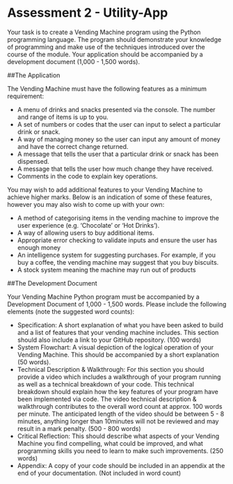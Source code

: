 
# Assessment 2 - Utility-App

Your task is to create a Vending Machine program using the Python programming language. The program should demonstrate your knowledge of programming and make use of the techniques introduced over the course of the module. Your application should be accompanied by a development document (1,000 - 1,500 words).

##The Application

The Vending Machine must have the following features as a minimum requirement:
* A menu of drinks and snacks presented via the console. The number and range of items is up to you.
* A set of numbers or codes that the user can input to select a particular drink or snack.
* A way of managing money so the user can input any amount of money and have the correct change returned.
* A message that tells the user that a particular drink or snack has been dispensed.
* A message that tells the user how much change they have received.
* Comments in the code to explain key operations.

You may wish to add additional features to your Vending Machine to achieve higher marks. Below is an indication of some of these features, however you may also wish to come up with your own:
* A method of categorising items in the vending machine to improve the user experience (e.g. ‘Chocolate’ or ‘Hot Drinks’).
* A way of allowing users to buy additional items.
* Appropriate error checking to validate inputs and ensure the user has enough money
* An intelligence system for suggesting purchases. For example, if you buy a coffee, the vending machine may suggest that you buy biscuits.
* A stock system meaning the machine may run out of products

##The Development Document

Your Vending Machine Python program must be accompanied by a Development Document of 1,000 - 1,500 words. Please include the following elements (note the suggested word counts):
* Specification: A short explanation of what you have been asked to build and a list of features that your vending machine includes. This section should also include a link to your GitHub repository. (100 words)
* System Flowchart: A visual depiction of the logical operation of your Vending Machine. This should be accompanied by a short explanation (50 words).
* Technical Description & Walkthrough: For this section you should provide a video which includes a walkthrough of your program running as well as a technical breakdown of your code. This technical breakdown should explain how the key features of your program have been implemented via code. The video technical description & walkthrough contributes to the overall word count at approx. 100 words per minute. The anticipated length of the video should be between 5 - 8 minutes, anything longer than 10minutes will not be reviewed and may result in a mark penalty. (500 - 800 words)
* Critical Reflection: This should describe what aspects of your Vending Machine you find compelling, what could be improved, and what programming skills you need to learn to make such improvements. (250 words)
* Appendix: A copy of your code should be included in an appendix at the end of your documentation. (Not included in word count)
